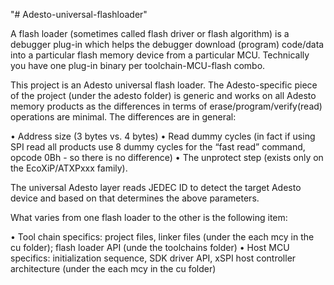 "# Adesto-universal-flashloader" 

A flash loader (sometimes called flash driver or flash algorithm) is a debugger plug-in which helps the debugger download (program) code/data into a particular flash memory device from a particular MCU. Technically you have one plug-in binary per toolchain-MCU-flash combo.

This project is an Adesto universal flash loader. The Adesto-specific piece of the project (under the adesto folder) is generic and works on all Adesto memory products as the differences in terms of erase/program/verify(read) operations are minimal. The differences are in general:
 
•	Address size (3 bytes vs. 4 bytes)
•	Read dummy cycles (in fact if using SPI read all products use 8 dummy cycles for the “fast read” command, opcode 0Bh - so there is no difference)
•	The unprotect step (exists only on the EcoXiP/ATXPxxx family).

The universal Adesto layer reads JEDEC ID to detect the target Adesto device and based on that determines the above parameters.

What varies from one flash loader to the other is the following item:
 
•	Tool chain specifics: project files, linker files (under the each mcy in  the cu folder); flash loader API (unde the toolchains folder)
•	Host MCU specifics: initialization sequence, SDK driver API, xSPI host controller architecture (under the each mcy in  the cu folder)

 
